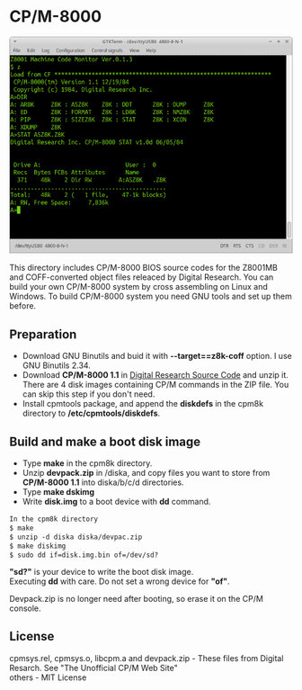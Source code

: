 # CP/M-8000

![CPM8k](./cpm8k-1.png)

This directory includes CP/M-8000 BIOS source codes for the Z8001MB and COFF-converted object files releaced by Digital Research. You can build your own CP/M-8000 system by cross assembling on Linux and Windows. To build CP/M-8000 system you need GNU tools and set up them before.  

## Preparation
* Download GNU Binutils and buid it with **--target==z8k-coff** option. I use GNU Binutils 2.34.
* Download **CP/M-8000 1.1** in [Digital Research Source Code](http://www.cpm.z80.de/source.html) and unzip it. There are 4 disk images containing CP/M commands in the ZIP file. You can skip this step if you don't need.
* Install cpmtools package, and append the **diskdefs** in the cpm8k directory to **/etc/cpmtools/diskdefs**. 

## Build and make a boot disk image
* Type **make** in the cpm8k directory.
* Unzip **devpack.zip** in /diska, and copy files you want to store from **CP/M-8000 1.1** into diska/b/c/d directories.
* Type **make dskimg**
* Write **disk.img** to a boot device with **dd** command.
 
```
In the cpm8k directory
$ make 
$ unzip -d diska diska/devpac.zip
$ make diskimg
$ sudo dd if=disk.img.bin of=/dev/sd? 
``` 
**"sd?"** is your device to write the boot disk image.  
Executing **dd** with care. Do not set a wrong device for **"of"**.    

Devpack.zip is no longer need after booting, so erase it on the CP/M console.    

## License
cpmsys.rel, cpmsys.o, libcpm.a and devpack.zip - These files from Digital Resarch. See "The Unofficial CP/M Web Site"   
others - MIT License
